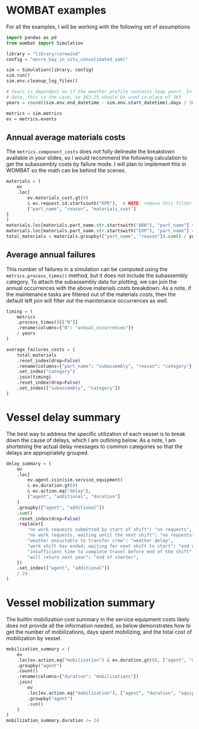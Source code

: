 # WOMBAT examples

For all the examples, I will be working with the following set of assumptions

```python
import pandas as pd
from wombat import Simulation

library = "library/corewind"
config = "morro_bay_in_situ_consolidated.yaml"

sim = Simulation(library, config)
sim.run()
sim.env.cleanup_log_files()

# Years is dependent on if the weather profile contains leap years. In the COREWIND
# data, this is the case, so 365.25 should be used in place of 365
years = round((sim.env.end_datetime - sim.env.start_datetime).days / 365.25, 2)

metrics = sim.metrics
ev = metrics.events
```

## Annual average materials costs

The `metrics.component_costs` does not fully delineate the breakdown available in your
slides, so I would recommend the following calculation to get the subassembly costs by
failure mode. I will plan to implement this in WOMBAT so the math can be behind the
scenes.

```python
materials = (
    ev
    .loc[
        ev.materials_cost.gt(0)
        & ev.request_id.startsiwth("RPR"),  # NOTE: remove this filter to include maintenance costs
        ["part_name", "reason", "materials_cost"]
]
)
materials.loc[materials.part_name.str.startswith("ARR"), "part_name"] = "array cable"
materials.loc[materials.part_name.str.startswith("EXP"), "part_name"] = "export cable"
total_materials = materials.groupby(["part_name", "reason"]).sum() / years
```

## Average annual failures

This number of failures in a simulation can be computed using the `metrics.process_times()`
method, but it does not include the subassembly category. To attach the subassembly data
for plotting, we can join the annual occurrences with the above materials costs breakdown.
As a note, if the maintenance tasks are filtered out of the materials costs, then the
default left join will filter out the maintenance occurrences as well.

```python
timing = (
    metrics
    .process_times()[["N"]]
    .rename(columns={"N": "annual_occurrences"})
    / years
)

average_failures_costs = (
    total_materials
    .reset_index(drop=False)
    .rename(columns={"part_name": "subassembly", "reason": "category"})
    .set_index("category")
    .join(timing)
    .reset_index(drop=False)
    .set_index(["subassembly", "category"])
)
```

# Vessel delay summary

The best way to address the specific utilization of each vessel is to break down
the cause of delays, which I am outlining below. As a note, I am shortening the 
actual delay messages to common categories so that the delays are appropriately
grouped.

```python
delay_summary = (
    ev
    .loc[
        ev.agent.isin(sim.service_equipment)
        & ev.duration.gt(0)
        & ev.action.eq("delay"),
        ["agent", "additional", "duration"]
    ]
    .groupby(["agent", "additional"])
    .sum()
    .reset_index(drop=False)
    .replace({
        "no work requests submitted by start of shift": "no requests",
        "no work requests, waiting until the next shift": "no requests",
        "weather unsuitable to transfer crew": "weather delay",
        "work shift has ended; waiting for next shift to start": "end of shift",
        "insufficient time to complete travel before end of the shift": "end of shift",
        "will return next year": "end of charter",
    })
    .set_index(["agent", "additional"])
    / 24
)
```

# Vessel mobilization summary

The builtin mobilization cost summary in the service equipment costs likely does not
provide all the information needed, so below demonstrates how to get the number of
mobilizations, days spent mobilizing, and the total cost of mobilization by vessel.

```python
mobilization_summary = (
    ev
    .loc[ev.action.eq("mobilization") & ev.duration.gt(0), ["agent", "duration"]]
    .groupby("agent")
    .count()
    .rename(columns={"duration": "mobilizations"})
    .join(
        ev
        .loc[ev.action.eq("mobilization"), ["agent", "duration", "equipment_cost"]]
        .groupby("agent")
        .sum()
    )
)
mobilization_summary.duration /= 24
```
